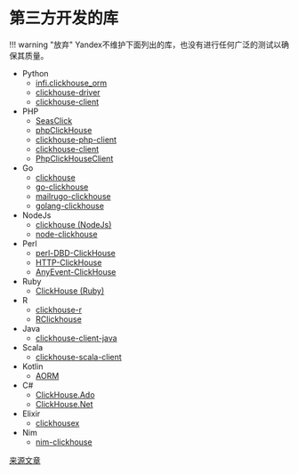 # 第三方开发的库

!!! warning "放弃"
    Yandex不维护下面列出的库，也没有进行任何广泛的测试以确保其质量。

- Python
    - [infi.clickhouse_orm](https://github.com/Infinidat/infi.clickhouse_orm)
    - [clickhouse-driver](https://github.com/mymarilyn/clickhouse-driver)
    - [clickhouse-client](https://github.com/yurial/clickhouse-client)
- PHP
    - [SeasClick](https://github.com/SeasX/SeasClick)
    - [phpClickHouse](https://github.com/smi2/phpClickHouse)
    - [clickhouse-php-client](https://github.com/8bitov/clickhouse-php-client)
    - [clickhouse-client](https://github.com/bozerkins/clickhouse-client)
    - [PhpClickHouseClient](https://github.com/SevaCode/PhpClickHouseClient)
- Go
    - [clickhouse](https://github.com/kshvakov/clickhouse/)
    - [go-clickhouse](https://github.com/roistat/go-clickhouse)
    - [mailrugo-clickhouse](https://github.com/mailru/go-clickhouse)
    - [golang-clickhouse](https://github.com/leprosus/golang-clickhouse)
- NodeJs
    - [clickhouse (NodeJs)](https://github.com/TimonKK/clickhouse)
    - [node-clickhouse](https://github.com/apla/node-clickhouse)
- Perl
    - [perl-DBD-ClickHouse](https://github.com/elcamlost/perl-DBD-ClickHouse)
    - [HTTP-ClickHouse](https://metacpan.org/release/HTTP-ClickHouse)
    - [AnyEvent-ClickHouse](https://metacpan.org/release/AnyEvent-ClickHouse)
- Ruby
    - [ClickHouse (Ruby)](https://github.com/shlima/click_house)
- R
    - [clickhouse-r](https://github.com/hannesmuehleisen/clickhouse-r)
    - [RClickhouse](https://github.com/IMSMWU/RClickhouse)
- Java
    - [clickhouse-client-java](https://github.com/VirtusAI/clickhouse-client-java)
- Scala
    - [clickhouse-scala-client](https://github.com/crobox/clickhouse-scala-client)
- Kotlin
    - [AORM](https://github.com/TanVD/AORM)
- C#
    - [ClickHouse.Ado](https://github.com/killwort/ClickHouse-Net)
    - [ClickHouse.Net](https://github.com/ilyabreev/ClickHouse.Net)
- Elixir
    - [clickhousex](https://github.com/appodeal/clickhousex/)
- Nim
    - [nim-clickhouse](https://github.com/leonardoce/nim-clickhouse)


[来源文章](https://clickhouse.yandex/docs/zh/interfaces/third-party/client_libraries/) <!--hide-->
